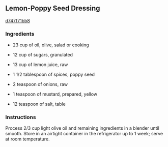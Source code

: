 ## Lemon-Poppy Seed Dressing

[d747f71bb8](http://www.food.com/recipe/lemon-poppy-seed-dressing-213945)

### Ingredients

 - 23 cup of oil, olive, salad or cooking

 - 12 cup of sugars, granulated

 - 13 cup of lemon juice, raw

 - 1 1/2 tablespoon of spices, poppy seed

 - 2 teaspoon of onions, raw

 - 1 teaspoon of mustard, prepared, yellow

 - 12 teaspoon of salt, table

### Instructions

Process 2/3 cup light olive oil and remaining ingredients in a blender until smooth. Store in an airtight container in the refrigerator up to 1 week; serve at room temperature.